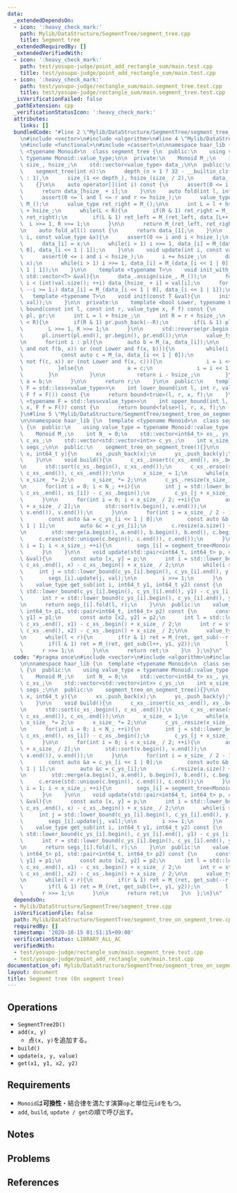 ```yaml
---
data:
  _extendedDependsOn:
  - icon: ':heavy_check_mark:'
    path: Mylib/DataStructure/SegmentTree/segment_tree.cpp
    title: Segment tree
  _extendedRequiredBy: []
  _extendedVerifiedWith:
  - icon: ':heavy_check_mark:'
    path: test/yosupo-judge/point_add_rectangle_sum/main.test.cpp
    title: test/yosupo-judge/point_add_rectangle_sum/main.test.cpp
  - icon: ':heavy_check_mark:'
    path: test/yosupo-judge/rectangle_sum/main.segment_tree.test.cpp
    title: test/yosupo-judge/rectangle_sum/main.segment_tree.test.cpp
  _isVerificationFailed: false
  _pathExtension: cpp
  _verificationStatusIcon: ':heavy_check_mark:'
  attributes:
    links: []
  bundledCode: "#line 2 \"Mylib/DataStructure/SegmentTree/segment_tree_on_segment_tree.cpp\"\
    \n#include <vector>\n#include <algorithm>\n#line 4 \"Mylib/DataStructure/SegmentTree/segment_tree.cpp\"\
    \n#include <functional>\n#include <cassert>\n\nnamespace haar_lib {\n  template\
    \ <typename Monoid>\n  class segment_tree {\n  public:\n    using value_type =\
    \ typename Monoid::value_type;\n\n  private:\n    Monoid M_;\n    int depth_,\
    \ size_, hsize_;\n    std::vector<value_type> data_;\n\n  public:\n    segment_tree(){}\n\
    \    segment_tree(int n):\n      depth_(n > 1 ? 32 - __builtin_clz(n - 1) + 1\
    \ : 1),\n      size_(1 << depth_), hsize_(size_ / 2),\n      data_(size_, M_())\n\
    \    {}\n\n    auto operator[](int i) const {\n      assert(0 <= i and i < hsize_);\n\
    \      return data_[hsize_ + i];\n    }\n\n    auto fold(int l, int r) const {\n\
    \      assert(0 <= l and l <= r and r <= hsize_);\n      value_type ret_left =\
    \ M_();\n      value_type ret_right = M_();\n\n      int L = l + hsize_, R = r\
    \ + hsize_;\n      while(L < R){\n        if(R & 1) ret_right = M_(data_[--R],\
    \ ret_right);\n        if(L & 1) ret_left = M_(ret_left, data_[L++]);\n      \
    \  L >>= 1, R >>= 1;\n      }\n\n      return M_(ret_left, ret_right);\n    }\n\
    \n    auto fold_all() const {\n      return data_[1];\n    }\n\n    void set(int\
    \ i, const value_type &x){\n      assert(0 <= i and i < hsize_);\n      i += hsize_;\n\
    \      data_[i] = x;\n      while(i > 1) i >>= 1, data_[i] = M_(data_[i << 1 |\
    \ 0], data_[i << 1 | 1]);\n    }\n\n    void update(int i, const value_type &x){\n\
    \      assert(0 <= i and i < hsize_);\n      i += hsize_;\n      data_[i] = M_(data_[i],\
    \ x);\n      while(i > 1) i >>= 1, data_[i] = M_(data_[i << 1 | 0], data_[i <<\
    \ 1 | 1]);\n    }\n\n    template <typename T>\n    void init_with_vector(const\
    \ std::vector<T> &val){\n      data_.assign(size_, M_());\n      for(int i = 0;\
    \ i < (int)val.size(); ++i) data_[hsize_ + i] = val[i];\n      for(int i = hsize_;\
    \ --i >= 1;) data_[i] = M_(data_[i << 1 | 0], data_[i << 1 | 1]);\n    }\n\n \
    \   template <typename T>\n    void init(const T &val){\n      init_with_vector(std::vector<value_type>(hsize_,\
    \ val));\n    }\n\n  private:\n    template <bool Lower, typename F>\n    int\
    \ bound(const int l, const int r, value_type x, F f) const {\n      std::vector<int>\
    \ pl, pr;\n      int L = l + hsize_;\n      int R = r + hsize_;\n      while(L\
    \ < R){\n        if(R & 1) pr.push_back(--R);\n        if(L & 1) pl.push_back(L++);\n\
    \        L >>= 1, R >>= 1;\n      }\n\n      std::reverse(pr.begin(), pr.end());\n\
    \      pl.insert(pl.end(), pr.begin(), pr.end());\n\n      value_type a = M_();\n\
    \n      for(int i : pl){\n        auto b = M_(a, data_[i]);\n\n        if((Lower\
    \ and not f(b, x)) or (not Lower and f(x, b))){\n          while(i < hsize_){\n\
    \            const auto c = M_(a, data_[i << 1 | 0]);\n            if((Lower and\
    \ not f(c, x)) or (not Lower and f(x, c))){\n              i = i << 1 | 0;\n \
    \           }else{\n              a = c;\n              i = i << 1 | 1;\n    \
    \        }\n          }\n\n          return i - hsize_;\n        }\n\n       \
    \ a = b;\n      }\n\n      return r;\n    }\n\n  public:\n    template <typename\
    \ F = std::less<value_type>>\n    int lower_bound(int l, int r, value_type x,\
    \ F f = F()) const {\n      return bound<true>(l, r, x, f);\n    }\n\n    template\
    \ <typename F = std::less<value_type>>\n    int upper_bound(int l, int r, value_type\
    \ x, F f = F()) const {\n      return bound<false>(l, r, x, f);\n    }\n  };\n\
    }\n#line 5 \"Mylib/DataStructure/SegmentTree/segment_tree_on_segment_tree.cpp\"\
    \n\nnamespace haar_lib {\n  template <typename Monoid>\n  class segment_tree_on_segment_tree\
    \ {\n  public:\n    using value_type = typename Monoid::value_type;\n\n  private:\n\
    \    Monoid M_;\n    int N_ = 0;\n    std::vector<int64_t> xs_, ys_;\n    std::vector<int>\
    \ c_xs_;\n    std::vector<std::vector<int>> c_ys_;\n    int x_size_;\n    std::vector<segment_tree<Monoid>>\
    \ segs_;\n\n  public:\n    segment_tree_on_segment_tree(){}\n\n    void add(int64_t\
    \ x, int64_t y){\n      xs_.push_back(x);\n      ys_.push_back(y);\n      ++N_;\n\
    \    }\n\n    void build(){\n      c_xs_.insert(c_xs_.end(), xs_.begin(), xs_.end());\n\
    \n      std::sort(c_xs_.begin(), c_xs_.end());\n      c_xs_.erase(std::unique(c_xs_.begin(),\
    \ c_xs_.end()), c_xs_.end());\n\n      x_size_ = 1;\n      while(x_size_ < (int)c_xs_.size())\
    \ x_size_ *= 2;\n      x_size_ *= 2;\n\n      c_ys_.resize(x_size_);\n      segs_.resize(x_size_);\n\
    \n      for(int i = 0; i < N_; ++i){\n        int j = std::lower_bound(c_xs_.begin(),\
    \ c_xs_.end(), xs_[i]) - c_xs_.begin();\n        c_ys_[j + x_size_ / 2].push_back(ys_[i]);\n\
    \      }\n\n      for(int i = 0; i < x_size_ / 2; ++i){\n        auto &v = c_ys_[i\
    \ + x_size_ / 2];\n        std::sort(v.begin(), v.end());\n        v.erase(std::unique(v.begin(),\
    \ v.end()), v.end());\n      }\n\n      for(int i = x_size_ / 2 - 1; i >= 1; --i){\n\
    \        const auto &a = c_ys_[i << 1 | 0];\n        const auto &b = c_ys_[i <<\
    \ 1 | 1];\n        auto &c = c_ys_[i];\n        c.resize(a.size() + b.size());\n\
    \n        std::merge(a.begin(), a.end(), b.begin(), b.end(), c.begin());\n   \
    \     c.erase(std::unique(c.begin(), c.end()), c.end());\n      }\n\n      for(int\
    \ i = 1; i < x_size_; ++i){\n        segs_[i] = segment_tree<Monoid>(c_ys_[i].size());\n\
    \      }\n    }\n\n    void update(std::pair<int64_t, int64_t> p, const value_type\
    \ &val){\n      const auto [x, y] = p;\n      int i = std::lower_bound(c_xs_.begin(),\
    \ c_xs_.end(), x) - c_xs_.begin() + x_size_ / 2;\n\n      while(i >= 1){\n   \
    \     int j = std::lower_bound(c_ys_[i].begin(), c_ys_[i].end(), y) - c_ys_[i].begin();\n\
    \        segs_[i].update(j, val);\n\n        i >>= 1;\n      }\n    }\n\n  private:\n\
    \    value_type get_sub(int i, int64_t y1, int64_t y2) const {\n      int l =\
    \ std::lower_bound(c_ys_[i].begin(), c_ys_[i].end(), y1) - c_ys_[i].begin();\n\
    \      int r = std::lower_bound(c_ys_[i].begin(), c_ys_[i].end(), y2) - c_ys_[i].begin();\n\
    \n      return segs_[i].fold(l, r);\n    }\n\n  public:\n    value_type fold(std::pair<int64_t,\
    \ int64_t> p1, std::pair<int64_t, int64_t> p2) const {\n      const auto [x1,\
    \ y1] = p1;\n      const auto [x2, y2] = p2;\n      int l = std::lower_bound(c_xs_.begin(),\
    \ c_xs_.end(), x1) - c_xs_.begin() + x_size_ / 2;\n      int r = std::lower_bound(c_xs_.begin(),\
    \ c_xs_.end(), x2) - c_xs_.begin() + x_size_ / 2;\n\n      value_type ret = M_();\n\
    \n      while(l < r){\n        if(r & 1) ret = M_(ret, get_sub(--r, y1, y2));\n\
    \        if(l & 1) ret = M_(ret, get_sub(l++, y1, y2));\n        l >>= 1;\n  \
    \      r >>= 1;\n      }\n\n      return ret;\n    }\n  };\n}\n"
  code: "#pragma once\n#include <vector>\n#include <algorithm>\n#include \"Mylib/DataStructure/SegmentTree/segment_tree.cpp\"\
    \n\nnamespace haar_lib {\n  template <typename Monoid>\n  class segment_tree_on_segment_tree\
    \ {\n  public:\n    using value_type = typename Monoid::value_type;\n\n  private:\n\
    \    Monoid M_;\n    int N_ = 0;\n    std::vector<int64_t> xs_, ys_;\n    std::vector<int>\
    \ c_xs_;\n    std::vector<std::vector<int>> c_ys_;\n    int x_size_;\n    std::vector<segment_tree<Monoid>>\
    \ segs_;\n\n  public:\n    segment_tree_on_segment_tree(){}\n\n    void add(int64_t\
    \ x, int64_t y){\n      xs_.push_back(x);\n      ys_.push_back(y);\n      ++N_;\n\
    \    }\n\n    void build(){\n      c_xs_.insert(c_xs_.end(), xs_.begin(), xs_.end());\n\
    \n      std::sort(c_xs_.begin(), c_xs_.end());\n      c_xs_.erase(std::unique(c_xs_.begin(),\
    \ c_xs_.end()), c_xs_.end());\n\n      x_size_ = 1;\n      while(x_size_ < (int)c_xs_.size())\
    \ x_size_ *= 2;\n      x_size_ *= 2;\n\n      c_ys_.resize(x_size_);\n      segs_.resize(x_size_);\n\
    \n      for(int i = 0; i < N_; ++i){\n        int j = std::lower_bound(c_xs_.begin(),\
    \ c_xs_.end(), xs_[i]) - c_xs_.begin();\n        c_ys_[j + x_size_ / 2].push_back(ys_[i]);\n\
    \      }\n\n      for(int i = 0; i < x_size_ / 2; ++i){\n        auto &v = c_ys_[i\
    \ + x_size_ / 2];\n        std::sort(v.begin(), v.end());\n        v.erase(std::unique(v.begin(),\
    \ v.end()), v.end());\n      }\n\n      for(int i = x_size_ / 2 - 1; i >= 1; --i){\n\
    \        const auto &a = c_ys_[i << 1 | 0];\n        const auto &b = c_ys_[i <<\
    \ 1 | 1];\n        auto &c = c_ys_[i];\n        c.resize(a.size() + b.size());\n\
    \n        std::merge(a.begin(), a.end(), b.begin(), b.end(), c.begin());\n   \
    \     c.erase(std::unique(c.begin(), c.end()), c.end());\n      }\n\n      for(int\
    \ i = 1; i < x_size_; ++i){\n        segs_[i] = segment_tree<Monoid>(c_ys_[i].size());\n\
    \      }\n    }\n\n    void update(std::pair<int64_t, int64_t> p, const value_type\
    \ &val){\n      const auto [x, y] = p;\n      int i = std::lower_bound(c_xs_.begin(),\
    \ c_xs_.end(), x) - c_xs_.begin() + x_size_ / 2;\n\n      while(i >= 1){\n   \
    \     int j = std::lower_bound(c_ys_[i].begin(), c_ys_[i].end(), y) - c_ys_[i].begin();\n\
    \        segs_[i].update(j, val);\n\n        i >>= 1;\n      }\n    }\n\n  private:\n\
    \    value_type get_sub(int i, int64_t y1, int64_t y2) const {\n      int l =\
    \ std::lower_bound(c_ys_[i].begin(), c_ys_[i].end(), y1) - c_ys_[i].begin();\n\
    \      int r = std::lower_bound(c_ys_[i].begin(), c_ys_[i].end(), y2) - c_ys_[i].begin();\n\
    \n      return segs_[i].fold(l, r);\n    }\n\n  public:\n    value_type fold(std::pair<int64_t,\
    \ int64_t> p1, std::pair<int64_t, int64_t> p2) const {\n      const auto [x1,\
    \ y1] = p1;\n      const auto [x2, y2] = p2;\n      int l = std::lower_bound(c_xs_.begin(),\
    \ c_xs_.end(), x1) - c_xs_.begin() + x_size_ / 2;\n      int r = std::lower_bound(c_xs_.begin(),\
    \ c_xs_.end(), x2) - c_xs_.begin() + x_size_ / 2;\n\n      value_type ret = M_();\n\
    \n      while(l < r){\n        if(r & 1) ret = M_(ret, get_sub(--r, y1, y2));\n\
    \        if(l & 1) ret = M_(ret, get_sub(l++, y1, y2));\n        l >>= 1;\n  \
    \      r >>= 1;\n      }\n\n      return ret;\n    }\n  };\n}\n"
  dependsOn:
  - Mylib/DataStructure/SegmentTree/segment_tree.cpp
  isVerificationFile: false
  path: Mylib/DataStructure/SegmentTree/segment_tree_on_segment_tree.cpp
  requiredBy: []
  timestamp: '2020-10-15 01:51:15+09:00'
  verificationStatus: LIBRARY_ALL_AC
  verifiedWith:
  - test/yosupo-judge/rectangle_sum/main.segment_tree.test.cpp
  - test/yosupo-judge/point_add_rectangle_sum/main.test.cpp
documentation_of: Mylib/DataStructure/SegmentTree/segment_tree_on_segment_tree.cpp
layout: document
title: Segment tree (On segment tree)
---
```


## Operations

- `SegmentTree2D()`
- `add(x, y)`
	- 点`(x, y)`を追加する。
- `build()`
- `update(x, y, value)`
- `get(x1, y1, x2, y2)`

## Requirements

- `Monoid`は**可換性**・結合律を満たす演算`op`と単位元`id`をもつ。
- `add`, `build`, `update / get`の順で呼び出す。

## Notes

## Problems

## References

